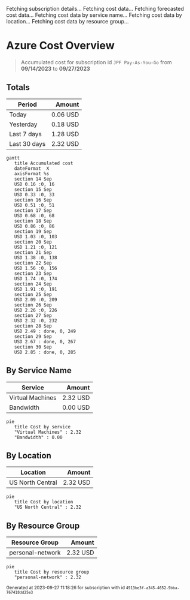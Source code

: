 Fetching subscription details...
Fetching cost data...
Fetching forecasted cost data...
Fetching cost data by service name...
Fetching cost data by location...
Fetching cost data by resource group...
# Azure Cost Overview

> Accumulated cost for subscription id `JPF Pay-As-You-Go` from **09/14/2023** to **09/27/2023**

## Totals

|Period|Amount|
|---|---:|
|Today|0.06 USD|
|Yesterday|0.18 USD|
|Last 7 days|1.28 USD|
|Last 30 days|2.32 USD|

```mermaid
gantt
   title Accumulated cost
   dateFormat  X
   axisFormat %s
   section 14 Sep
   USD 0.16 :0, 16
   section 15 Sep
   USD 0.33 :0, 33
   section 16 Sep
   USD 0.51 :0, 51
   section 17 Sep
   USD 0.68 :0, 68
   section 18 Sep
   USD 0.86 :0, 86
   section 19 Sep
   USD 1.03 :0, 103
   section 20 Sep
   USD 1.21 :0, 121
   section 21 Sep
   USD 1.38 :0, 138
   section 22 Sep
   USD 1.56 :0, 156
   section 23 Sep
   USD 1.74 :0, 174
   section 24 Sep
   USD 1.91 :0, 191
   section 25 Sep
   USD 2.09 :0, 209
   section 26 Sep
   USD 2.26 :0, 226
   section 27 Sep
   USD 2.32 :0, 232
   section 28 Sep
   USD 2.49 : done, 0, 249
   section 29 Sep
   USD 2.67 : done, 0, 267
   section 30 Sep
   USD 2.85 : done, 0, 285
```

## By Service Name

|Service|Amount|
|---|---:|
|Virtual Machines|2.32 USD|
|Bandwidth|0.00 USD|

```mermaid
pie
   title Cost by service
   "Virtual Machines" : 2.32
   "Bandwidth" : 0.00
```

## By Location

|Location|Amount|
|---|---:|
|US North Central|2.32 USD|

```mermaid
pie
   title Cost by location
   "US North Central" : 2.32
```

## By Resource Group

|Resource Group|Amount|
|---|---:|
|personal-network|2.32 USD|

```mermaid
pie
   title Cost by resource group
   "personal-network" : 2.32
```

<sup>Generated at 2023-09-27 11:18:26 for subscription with id `4913be3f-a345-4652-9bba-767418dd25e3`</sup>
